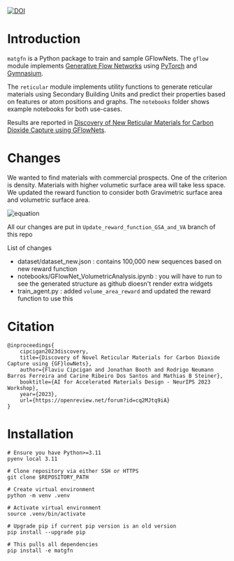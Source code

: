 [![DOI](https://zenodo.org/badge/719047804.svg)](https://zenodo.org/doi/10.5281/zenodo.10246464)

# Introduction
`matgfn` is a Python package to train and sample GFlowNets. The `gflow` module implements [Generative Flow Networks](https://milayb.notion.site/The-GFlowNet-Tutorial-95434ef0e2d94c24aab90e69b30be9b30) using [PyTorch](https://pytorch.org/) and [Gymnasium](https://gymnasium.farama.org/). 

The `reticular` module implements utility functions to generate reticular materials using Secondary Building Units and predict their properties based on features or atom positions and graphs. The `notebooks` folder shows example notebooks for both use-cases.

Results are reported in [Discovery of New Reticular Materials for Carbon Dioxide Capture using GFlowNets](https://arxiv.org/abs/2310.07671).

# Changes

We wanted to find materials with commercial prospects. One of the criterion is density. Materials with higher volumetic surface area will take less space. We updated the reward function to consider both Gravimetric surface area and volumetric surface area.

![equation](https://latex.codecogs.com/svg.image?&space;R(x)=(\mathit{Cost}-\mathit{Cutoff})*e^{\tfrac{\mathit{Cost}-\mathit{Cutoff}}{\mathit{Cutoff}}}\mathit{Cost=GSA&plus;VA})

All our changes are put in `Update_reward_function_GSA_and_VA` branch of this repo 

List of changes
- dataset/dataset_new.json : contains 100,000 new sequences based on new reward function
- notebooks/GFlowNet_VolumetricAnalysis.ipynb : you will have to run to see the generated structure as github dioesn't render extra widgets
- train_agent.py : added `volume_area_reward` and updated the reward function to use this

# Citation

```
@inproceedings{
    cipcigan2023discovery,
    title={Discovery of Novel Reticular Materials for Carbon Dioxide Capture using {GF}lowNets},
    author={Flaviu Cipcigan and Jonathan Booth and Rodrigo Neumann Barros Ferreira and Carine Ribeiro Dos Santos and Mathias B Steiner},
    booktitle={AI for Accelerated Materials Design - NeurIPS 2023 Workshop},
    year={2023},
    url={https://openreview.net/forum?id=cq2MJtq9iA}
}
```

# Installation

```shell
# Ensure you have Python>=3.11
pyenv local 3.11

# Clone repository via either SSH or HTTPS
git clone $REPOSITORY_PATH

# Create virtual environment
python -m venv .venv

# Activate virtual environment
source .venv/bin/activate

# Upgrade pip if current pip version is an old version
pip install --upgrade pip

# This pulls all dependencies
pip install -e matgfn
```

